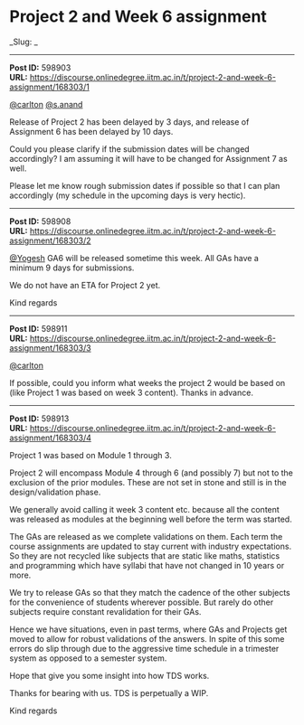 # Project 2 and Week 6 assignment
_Slug: _

---
**Post ID:** 598903  
**URL:** https://discourse.onlinedegree.iitm.ac.in/t/project-2-and-week-6-assignment/168303/1  

[@carlton](/u/carlton) [@s.anand](/u/s.anand)


Release of Project 2 has been delayed by 3 days, and release of Assignment 6 has been delayed by 10 days.


Could you please clarify if the submission dates will be changed accordingly? I am assuming it will have to be changed for Assignment 7 as well.


Please let me know rough submission dates if possible so that I can plan accordingly (my schedule in the upcoming days is very hectic).

---
**Post ID:** 598908  
**URL:** https://discourse.onlinedegree.iitm.ac.in/t/project-2-and-week-6-assignment/168303/2  

[@Yogesh](/u/yogesh) GA6 will be released sometime this week. All GAs have a minimum 9 days for submissions.


We do not have an ETA for Project 2 yet.


Kind regards

---
**Post ID:** 598911  
**URL:** https://discourse.onlinedegree.iitm.ac.in/t/project-2-and-week-6-assignment/168303/3  

[@carlton](/u/carlton)


If possible, could you inform what weeks the project 2 would be based on (like Project 1 was based on week 3 content). Thanks in advance.

---
**Post ID:** 598913  
**URL:** https://discourse.onlinedegree.iitm.ac.in/t/project-2-and-week-6-assignment/168303/4  

Project 1 was based on Module 1 through 3.


Project 2 will encompass Module 4 through 6 (and possibly 7) but not to the exclusion of the prior modules. These are not set in stone and still is in the design/validation phase.


We generally avoid calling it week 3 content etc. because all the content was released as modules at the beginning well before the term was started.


The GAs are released as we complete validations on them. Each term the course assignments are updated to stay current with industry expectations. So they are not recycled like subjects that are static like maths, statistics and programming which have syllabi that have not changed in 10 years or more.


We try to release GAs so that they match the cadence of the other subjects for the convenience of students wherever possible. But rarely do other subjects require constant revalidation for their GAs.


Hence we have situations, even in past terms, where GAs and Projects get moved to allow for robust validations of the answers. In spite of this some errors do slip through due to the aggressive time schedule in a trimester system as opposed to a semester system.


Hope that give you some insight into how TDS works.


Thanks for bearing with us. TDS is perpetually a WIP.


Kind regards

